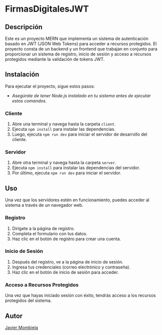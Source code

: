 # FirmasDigitalesJWT

## Descripción

Este es un proyecto MERN que implementa un sistema de autenticación basado en JWT (JSON Web Tokens) para acceder a recursos protegidos. El proyecto consta de un backend y un frontend que trabajan en conjunto para proporcionar un sistema de registro, inicio de sesión y acceso a recursos protegidos mediante la validación de tokens JWT.

## Instalación

Para ejecutar el proyecto, sigue estos pasos:
- *Asegúrate de tener Node.js instalado en tu sistema antes de ejecutar estos comandos.*

### Cliente

1. Abre una terminal y navega hasta la carpeta `client`.
2. Ejecuta `npm install` para instalar las dependencias.
3. Luego, ejecuta `npm run dev` para iniciar el servidor de desarrollo del cliente.

### Servidor

1. Abre otra terminal y navega hasta la carpeta `server`.
2. Ejecuta `npm install` para instalar las dependencias del servidor.
3. Por último, ejecuta `npm run dev` para iniciar el servidor.

## Uso

Una vez que los servidores estén en funcionamiento, puedes acceder al sistema a través de un navegador web. 

### Registro

1. Dirígete a la página de registro.
2. Completa el formulario con tus datos.
3. Haz clic en el botón de registro para crear una cuenta.

### Inicio de Sesión

1. Después del registro, ve a la página de inicio de sesión.
2. Ingresa tus credenciales (correo electrónico y contraseña).
3. Haz clic en el botón de inicio de sesión para acceder.

### Acceso a Recursos Protegidos

Una vez que hayas iniciado sesión con éxito, tendrás acceso a los recursos protegidos del sistema.

## Autor

 [Javier Mombiela](https://github.com/javim7)

